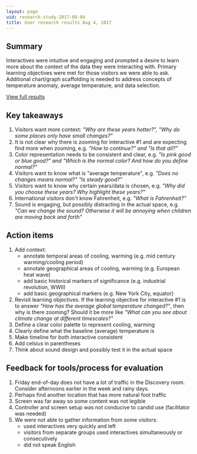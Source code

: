 ```yaml
---
layout: page
uid: research-study-2017-08-04
title: User research results Aug 4, 2017
---
```


## Summary

Interactives were intuitive and engaging and prompted a desire to learn more about the context of the data they were interacting with. Primary learning objectives were met for those visitors we were able to ask. Additional chart/graph scaffolding is needed to address concepts of temperature anomaly, average temperature, and data selection.

[View full results](../../assets/studies/2017-08-04/results.pdf)

## Key takeaways

1. Visitors want more context: _"Why are these years hotter?", "Why do some places only have small changes?"_
1. It is not clear why there is zooming for interactive #1 and are expecting find more when zooming, e.g. _"How to continue?" and "Is that all?"_
1. Color representation needs to be consistent and clear, e.g. _"Is pink good or blue good?" and "Which is the normal color? And how do you define normal?"_
1. Visitors want to know what is "average temperature", e.g. _"Does no changes means normal?" "Is steady good?"_
1. Visitors want to know why certain years/data is chosen, e.g. _"Why did you choose these years? Why highlight these years?"_
1. International visitors don't know Fahrenheit, e.g. _"What is Fahrenheit?"_
1. Sound is engaging, but possibly distracting in the actual space, e.g. _"Can we change the sound? Otherwise it will be annoying when children are moving back and forth"_

## Action items

1. Add context:
	- annotate temporal areas of cooling, warming (e.g. mid century warming/cooling period)
	- annotate geographical areas of cooling, warming (e.g. European heat wave)
	- add basic historical markers of significance (e.g. industrial revolution, WWII)
	- add basic geographical markers (e.g. New York City, equator)
1. Revisit learning objectives. If the learning objective for interactive #1 is to answer _"How has the average global temperature changed?"_, then why is there zooming? Should it be more like _"What can you see about climate change at different timescales?"_
1. Define a clear color palette to represent cooling, warming
1. Clearly define what the baseline (average) temperature is
1. Make timeline for both interactive consistent
1. Add celsius in parentheses
1. Think about sound design and possibly test it in the actual space

## Feedback for tools/process for evaluation

1. Friday end-of-day does not have a lot of traffic in the Discovery room. Consider afternoons earlier in the week and rainy days.
1. Perhaps find another location that has more natural foot traffic
1. Screen was far away so some content was not legible
1. Controller and screen setup was not conducive to candid use (facilitator was needed)
1. We were not able to gather information from some visitors:
   - used interactives very quickly and left
   - visitors from separate groups used interactives simultaneously or consecutively
   - did not speak English
